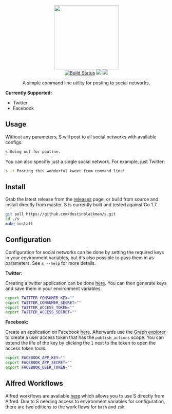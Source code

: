 <p align="center">
<img height="200" src="https://i.imgur.com/r4khD2u.png">
<br />
<a href="https://travis-ci.org/dustinblackman/s"><img src="https://img.shields.io/travis/dustinblackman/s.svg" alt="Build Status"></a> <a href="https://goreportcard.com/report/github.com/dustinblackman/s"><img src="https://goreportcard.com/badge/github.com/dustinblackman/s"></a> <img src="https://img.shields.io/github/release/dustinblackman/s.svg?maxAge=2592000">
</p>

<p align="center">A simple command line utility for posting to social networks.</p>

__Currently Supported:__
- Twitter
- Facebook

## Usage
Without any parameters, S will post to all social networks with available configs.

```bash
s Going out for poutine.
```

You can also specifiy just a single social network. For example, just Twitter:

```bash
s -t Posting this wonderful tweet from command line!
```

## Install

Grab the latest release from the [releases](https://github.com/dustinblackman/s/releases) page, or build from source and install directly from master. S is currently built and tested against Go 1.7.

```bash
git pull https://github.com/dustinblackman/s.git
cd ./s
make install
```

## Configuration

Configuration for social networks can be done by setting the required keys in your environment variables, but it's also possible to pass them in as parameters. See `s --help` for more details.

__Twitter:__

Creating a twitter application can be done [here](https://apps.twitter.com/app/new). You can then generate keys and save them in your environment variables.

```bash
export TWITTER_CONSUMER_KEY=""
export TWITTER_CONSUMER_SECRET=""
export TWITTER_ACCESS_TOKEN=""
export TWITTER_ACCESS_SECRET=""
```

__Facebook:__

Create an application on Facebook [here](https://developers.facebook.com/docs/apps/register). Afterwards use the [Graph explorer](https://developers.facebook.com/tools/explorer/) to create a user access token that has the `publish_actions` scope. You can extend the life of the key by clicking the `I` next to the token to open the access token tools.

```bash
export FACEBOOK_APP_KEY=""
export FACEBOOK_APP_SECRET=""
export FACEBOOK_USER_TOKEN=""
```

## Alfred Workflows

Alfred workflows are available [here](./alfred-workflows/) which allows you to use S directly from Alfred. Due to S needing access to environment variables for configuration, there are two editions to the work flows for `bash` and `zsh`.
